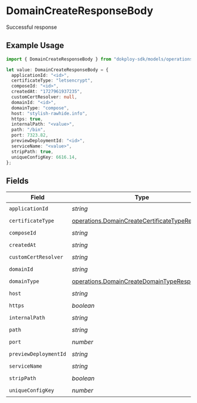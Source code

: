 # DomainCreateResponseBody

Successful response

## Example Usage

```typescript
import { DomainCreateResponseBody } from "dokploy-sdk/models/operations";

let value: DomainCreateResponseBody = {
  applicationId: "<id>",
  certificateType: "letsencrypt",
  composeId: "<id>",
  createdAt: "1727961937235",
  customCertResolver: null,
  domainId: "<id>",
  domainType: "compose",
  host: "stylish-rawhide.info",
  https: true,
  internalPath: "<value>",
  path: "/bin",
  port: 7323.82,
  previewDeploymentId: "<id>",
  serviceName: "<value>",
  stripPath: true,
  uniqueConfigKey: 6616.14,
};
```

## Fields

| Field                                                                                                            | Type                                                                                                             | Required                                                                                                         | Description                                                                                                      |
| ---------------------------------------------------------------------------------------------------------------- | ---------------------------------------------------------------------------------------------------------------- | ---------------------------------------------------------------------------------------------------------------- | ---------------------------------------------------------------------------------------------------------------- |
| `applicationId`                                                                                                  | *string*                                                                                                         | :heavy_check_mark:                                                                                               | N/A                                                                                                              |
| `certificateType`                                                                                                | [operations.DomainCreateCertificateTypeResponse](../../models/operations/domaincreatecertificatetyperesponse.md) | :heavy_check_mark:                                                                                               | N/A                                                                                                              |
| `composeId`                                                                                                      | *string*                                                                                                         | :heavy_check_mark:                                                                                               | N/A                                                                                                              |
| `createdAt`                                                                                                      | *string*                                                                                                         | :heavy_check_mark:                                                                                               | N/A                                                                                                              |
| `customCertResolver`                                                                                             | *string*                                                                                                         | :heavy_check_mark:                                                                                               | N/A                                                                                                              |
| `domainId`                                                                                                       | *string*                                                                                                         | :heavy_check_mark:                                                                                               | N/A                                                                                                              |
| `domainType`                                                                                                     | [operations.DomainCreateDomainTypeResponse](../../models/operations/domaincreatedomaintyperesponse.md)           | :heavy_check_mark:                                                                                               | N/A                                                                                                              |
| `host`                                                                                                           | *string*                                                                                                         | :heavy_check_mark:                                                                                               | N/A                                                                                                              |
| `https`                                                                                                          | *boolean*                                                                                                        | :heavy_check_mark:                                                                                               | N/A                                                                                                              |
| `internalPath`                                                                                                   | *string*                                                                                                         | :heavy_check_mark:                                                                                               | N/A                                                                                                              |
| `path`                                                                                                           | *string*                                                                                                         | :heavy_check_mark:                                                                                               | N/A                                                                                                              |
| `port`                                                                                                           | *number*                                                                                                         | :heavy_check_mark:                                                                                               | N/A                                                                                                              |
| `previewDeploymentId`                                                                                            | *string*                                                                                                         | :heavy_check_mark:                                                                                               | N/A                                                                                                              |
| `serviceName`                                                                                                    | *string*                                                                                                         | :heavy_check_mark:                                                                                               | N/A                                                                                                              |
| `stripPath`                                                                                                      | *boolean*                                                                                                        | :heavy_check_mark:                                                                                               | N/A                                                                                                              |
| `uniqueConfigKey`                                                                                                | *number*                                                                                                         | :heavy_check_mark:                                                                                               | N/A                                                                                                              |